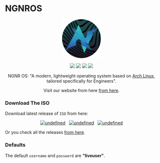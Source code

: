 # NGNROS

<p align="center">
<img src="https://github.com/AbderrahmaneTaha/NGNROS-packages/blob/418dfcf1ec1eefea7588f748a6d4f8c28b332b32/ngnros-artwork/wavelogo_circle.png" height="128" width="128" alt="NGNR OS">
</p>

<p align="center">
  <img src="https://img.shields.io/badge/Maintained%3F-Yes-green?style=flat-square">
  <img src="https://img.shields.io/github/downloads/NGNROS/releases/total?&label=downloads&logo=github&style=flat-square">
  <img src="https://img.shields.io/github/stars/NGNROS/NGNROS?&color=yellow&style=flat-square">
  <img src="https://img.shields.io/github/issues/NGNROS/NGNROS?color=blue&style=flat-square">
</p>



<p align="center">
NGNR OS: "A modern, lightweight operating system based on <a href="https://www.archlinux.org">Arch Linux</a>, tailored specifically for Engineers". 
</p>

<p align="center">
Visit our website from here <a href="https://ngnros.netlify.app/">from here</a>. 
</p>

### Download The ISO

Download latest release of `ISO` from here:
<p align="center">
  <a href="https://github.com/ngnros/releases/" target="_blank"><img alt="undefined" src="https://img.shields.io/badge/Download-Github-blue?style=for-the-badge&logo=github"></a>&nbsp;&nbsp;
  <a href="" target="_blank"><img alt="undefined" src="https://img.shields.io/badge/Download-Sourceforge-orange?style=for-the-badge&logo=sourceforge"></a>&nbsp;&nbsp;
  <a href="" target="_blank"><img alt="undefined" src="https://img.shields.io/badge/Download-Torrent-magenta?style=for-the-badge&logo=discogs"></a>
</p>

<p align="left">
Or you check all the releases <a href="https://github.com/NGNROS/releases">from here</a>. 
</p>

### Defaults
The default `username` and `password` are **"liveuser"**.


